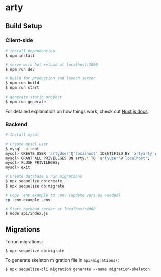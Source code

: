 # arty

## Build Setup

### Client-side

```bash
# install dependencies
$ npm install

# serve with hot reload at localhost:3000
$ npm run dev

# build for production and launch server
$ npm run build
$ npm run start

# generate static project
$ npm run generate
```

For detailed explanation on how things work, check out [Nuxt.js docs](https://nuxtjs.org).

### Backend

```bash
# Install mysql

# Create mysql user
$ mysql -u root
mysql> CREATE USER 'artyUser'@'localhost' IDENTIFIED BY 'artyarty';
mysql> GRANT ALL PRIVILEGES ON arty.* TO 'artyUser'@'localhost';
mysql> FLUSH PRIVILEGES;
mysql> exit

# Create database & run migrations
$ npx sequelize db:create
$ npx sequelize db:migrate

# Copy .env.example to .env (update vars as needed)
cp .env.example .env

# Start backend server at localhost:4000
$ node api/index.js
```

## Migrations

To run migrations:

    $ npx sequelize db:migrate

To generate skeleton migration file in `api/migrations/`: 

    $ npx sequelize-cli migration:generate --name migration-skeleton
